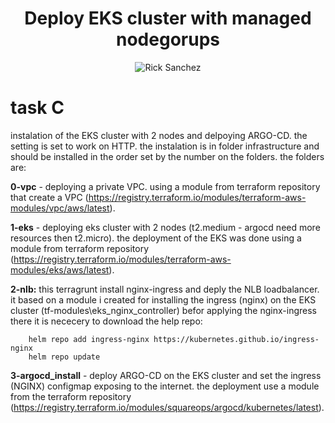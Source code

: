<div align="center">

# **Deploy EKS cluster with managed nodegorups**

![Rick Sanchez](https://rickandmortyapi.com/api/character/avatar/1.jpeg)

</div>


# task C 

instalation of the EKS cluster with 2 nodes and delpoying ARGO-CD. the setting is set to work on HTTP.
the instalation is in folder infrastructure and should be installed in the order set by the number on the folders.
the folders are:

**0-vpc** - deploying a private VPC. using a module from terraform repository that create a VPC (https://registry.terraform.io/modules/terraform-aws-modules/vpc/aws/latest).

**1-eks** - deploying eks cluster with 2 nodes (t2.medium - argocd need more resources then t2.micro). the deployment of the EKS  was done using a module from terraform repository
(https://registry.terraform.io/modules/terraform-aws-modules/eks/aws/latest).

**2-nlb:**
    this terragrunt install nginx-ingress and deply the NLB loadbalancer. it based on a module i created for installing the ingress (nginx) on the EKS cluster 
    (tf-modules\eks_nginx_controller)
    befor applying the nginx-ingress there it is nececery to download the help repo:

        helm repo add ingress-nginx https://kubernetes.github.io/ingress-nginx
        helm repo update

**3-argocd_install** - deploy ARGO-CD on the EKS cluster and set the ingress (NGINX) configmap exposing to the internet. the deployment use a module from the 
terraform repository (https://registry.terraform.io/modules/squareops/argocd/kubernetes/latest).
